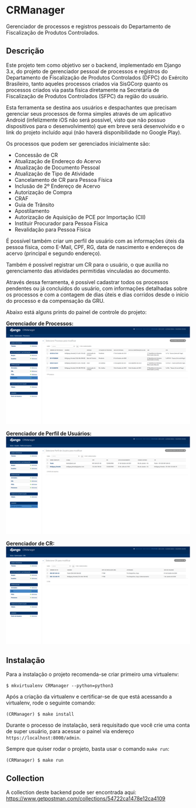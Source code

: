 # CRManager
Gerenciador de processos e registros pessoais do Departamento de Fiscalização de Produtos Controlados.

## Descrição
Este projeto tem como objetivo ser o backend, implementado em Django 3.x, do projeto de gerenciador pessoal de processos e registros do Departamento de Fiscalização de Produtos Controlados (DFPC) do Exército Brasileiro, tanto aqueles processos criados via SisGCorp quanto os processos criados via pasta física diretamente na Secretaria de Fiscalização de Produtos Controlados (SFPC) da região do usuário.

Esta ferramenta se destina aos usuários e despachantes que precisam gerenciar seus processos de forma simples através de um aplicativo Android (infelizmente iOS não será possível, visto que não possuo dispositivos para o desenvolvimento) que em breve será desenvolvido e o link do projeto incluído aqui (não haverá disponibilidade no Google Play).

Os processos que podem ser gerenciados inicialmente são:
- Concessão de CR
- Atualização de Endereço do Acervo
- Atualização de Documento Pessoal
- Atualização de Tipo de Atividade
- Cancelamento de CR para Pessoa Física
- Inclusão de 2º Endereço de Acervo
- Autorização de Compra
- CRAF
- Guia de Trânsito
- Apostilamento
- Autorização de Aquisição de PCE por Importação (CII)
- Instituir Procurador para Pessoa Física
- Revalidação para Pessoa Física

É possível também criar um perfil de usuário com as informações úteis da pessoa física, como E-Mail, CPF, RG, data de nascimento e endereços de acervo (principal e segundo endereço).

Também é possível registrar um CR para o usuário, o que auxilia no gerenciamento das atividades permitidas vinculadas ao documento.

Através dessa ferramenta, é possível cadastrar todos os processos pendentes ou já concluídos do usuário, com informações detalhadas sobre os processos e com a contagem de dias úteis e dias corridos desde o início do processo e da compensação da GRU.

Abaixo está alguns prints do painel de controle do projeto:

**Gerenciador de Processos:**
<img src="https://github.com/Wolfterro/CRManager/raw/master/docs/screenshots/screnshot1.png" />

**Gerenciador de Perfil de Usuários:**
<img src="https://github.com/Wolfterro/CRManager/raw/master/docs/screenshots/screnshot2.png" />

**Gerenciador de CR:**
<img src="https://github.com/Wolfterro/CRManager/raw/master/docs/screenshots/screnshot3.png" />

## Instalação
Para a instalação o projeto recomenda-se criar primeiro uma virtualenv:
```shell
$ mkvirtualenv CRManager --python=python3
```

Após a criação da virtualenv e certificar-se de que está acessando a virtualenv, rode o seguinte comando:
```shell
(CRManager) $ make install
```

Durante o processo de instalação, será requisitado que você crie uma conta de super usuário, para acessar o painel via endereço ```https://localhost:8000/admin```. 


Sempre que quiser rodar o projeto, basta usar o comando ```make run```:
```shell
(CRManager) $ make run
```

## Collection
A collection deste backend pode ser encontrada aqui: https://www.getpostman.com/collections/54722ca1478e12ca4109
